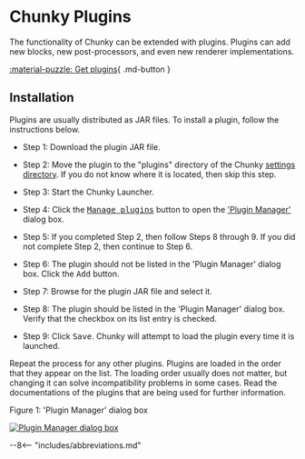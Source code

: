 # Chunky Plugins

The functionality of Chunky can be extended with plugins. Plugins can add new blocks, new post-processors, and even new renderer implementations.

[:material-puzzle: Get plugins](../plugin_list){ .md-button }

## Installation

Plugins are usually distributed as JAR files. To install a plugin, follow the instructions below.

- Step 1: Download the plugin JAR file.

- Step 2: Move the plugin to the "plugins" directory of the Chunky [settings directory](../../reference/user_interface/chunky_launcher/chunky_launcher_gui#advanced-settings). If you do not know where it is located, then skip this step.

- Step 3: Start the Chunky Launcher.

- Step 4: Click the [<samp>Manage plugins</samp>](../../reference/user_interface/chunky_launcher/chunky_launcher_gui#advanced-settings) button to open the ['Plugin Manager'](../../reference/user_interface/chunky_launcher/chunky_launcher_gui#plugin-manager) dialog box.

- Step 5: If you completed Step 2, then follow Steps 8 through 9. If you did not complete Step 2, then continue to Step 6.

- Step 6: The plugin should not be listed in the 'Plugin Manager' dialog box. Click the <samp>Add</samp> button.

- Step 7: Browse for the plugin JAR file and select it.

- Step 8: The plugin should be listed in the 'Plugin Manager' dialog box. Verify that the checkbox on its list entry is checked.

- Step 9: Click <samp>Save</samp>. Chunky will attempt to load the plugin every time it is launched.

Repeat the process for any other plugins. Plugins are loaded in the order that they appear on the list. The loading order usually does not matter, but changing it can solve incompatibility problems in some cases. Read the documentations of the plugins that are being used for further information.

<div class="figure" id="figure-1">
  <p class="figure">Figure 1: 'Plugin Manager' dialog box</p>
  <div class="figureimgcontainer">
    <a href="../../img/reference/user_interface/chunky_launcher/plugin_manager_dialog_box.png">
      <img class="figure" src="../../img/reference/user_interface/chunky_launcher/plugin_manager_dialog_box.png" alt="Plugin Manager dialog box">
    </a>
  </div>
</div>

--8<-- "includes/abbreviations.md"
